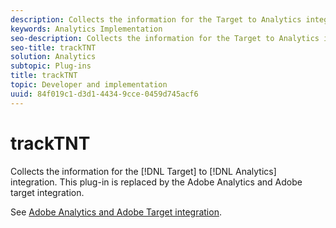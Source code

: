 ```yaml
---
description: Collects the information for the Target to Analytics integration. This plug-in is replaced by the Adobe Analytics and Adobe target integration.
keywords: Analytics Implementation
seo-description: Collects the information for the Target to Analytics integration. This plug-in is replaced by the Adobe Analytics and Adobe target integration.
seo-title: trackTNT
solution: Analytics
subtopic: Plug-ins
title: trackTNT
topic: Developer and implementation
uuid: 84f019c1-d3d1-4434-9cce-0459d745acf6
---
```


# trackTNT

Collects the information for the [!DNL Target] to [!DNL Analytics] integration. This plug-in is replaced by the Adobe Analytics and Adobe target integration.

See [Adobe Analytics and Adobe Target integration](https://marketing.adobe.com/resources/help/en_US/target/a4t/).
